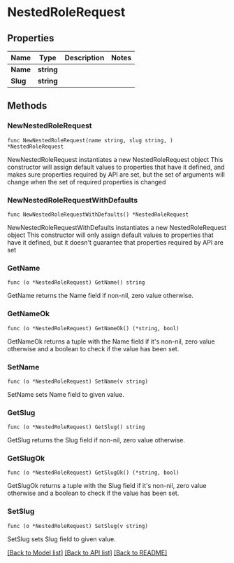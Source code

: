 # NestedRoleRequest

## Properties

Name | Type | Description | Notes
------------ | ------------- | ------------- | -------------
**Name** | **string** |  | 
**Slug** | **string** |  | 

## Methods

### NewNestedRoleRequest

`func NewNestedRoleRequest(name string, slug string, ) *NestedRoleRequest`

NewNestedRoleRequest instantiates a new NestedRoleRequest object
This constructor will assign default values to properties that have it defined,
and makes sure properties required by API are set, but the set of arguments
will change when the set of required properties is changed

### NewNestedRoleRequestWithDefaults

`func NewNestedRoleRequestWithDefaults() *NestedRoleRequest`

NewNestedRoleRequestWithDefaults instantiates a new NestedRoleRequest object
This constructor will only assign default values to properties that have it defined,
but it doesn't guarantee that properties required by API are set

### GetName

`func (o *NestedRoleRequest) GetName() string`

GetName returns the Name field if non-nil, zero value otherwise.

### GetNameOk

`func (o *NestedRoleRequest) GetNameOk() (*string, bool)`

GetNameOk returns a tuple with the Name field if it's non-nil, zero value otherwise
and a boolean to check if the value has been set.

### SetName

`func (o *NestedRoleRequest) SetName(v string)`

SetName sets Name field to given value.


### GetSlug

`func (o *NestedRoleRequest) GetSlug() string`

GetSlug returns the Slug field if non-nil, zero value otherwise.

### GetSlugOk

`func (o *NestedRoleRequest) GetSlugOk() (*string, bool)`

GetSlugOk returns a tuple with the Slug field if it's non-nil, zero value otherwise
and a boolean to check if the value has been set.

### SetSlug

`func (o *NestedRoleRequest) SetSlug(v string)`

SetSlug sets Slug field to given value.



[[Back to Model list]](../README.md#documentation-for-models) [[Back to API list]](../README.md#documentation-for-api-endpoints) [[Back to README]](../README.md)


